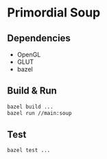 # Primordial Soup

## Dependencies

- OpenGL
- GLUT
- bazel

## Build & Run

```sh
bazel build ...
bazel run //main:soup
```

## Test

```sh
bazel test ...
```
